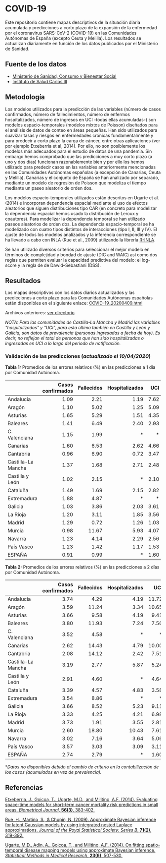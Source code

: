 # COVID-19
Este repositorio contiene mapas descriptivos de la situación diaria acumulada y predicciones a corto plazo de la expansión de la enfermedad por el coronavirus SARS-CoV-2 (COVID-19) en las Comunidades Autónomas de España (excepto Ceuta y Melilla). Los resultados se actualizan diariamente en función de los datos publicados por el Ministerio de Sanidad.

## Fuente de los datos

- [Ministerio de Sanidad, Consumo y Bienestar Social](https://www.mscbs.gob.es/profesionales/saludPublica/ccayes/alertasActual/nCov-China/situacionActual.htm)
- [Instituto de Salud Carlos III](https://covid19.isciii.es/)


## Metodología

Los modelos utilizados para la predicción de las variables (número de casos confirmados, número de fallecimientos, número de enfermos hospitalizados, número de ingresos en UCI -todas ellas acumuladas-) son modelos espacio-temporales (modelos mixtos de Poisson) diseñados para el análisis de datos de conteo en áreas pequeñas. Han sido utilizados para suavizar tasas y riesgos en enfermedades crónicas fundamentalmente y para predecir a corto plazo la carga de cáncer, entre otras aplicaciones (ver por ejemplo Etxeberria et al, 2014). Por ello, no son posiblemente los modelos más adecuados para el estudio de datos de una pandemia. Sin embargo hemos comprobado que las predicciones a muy corto plazo (a uno y dos días) funcionan razonablemente bien y por ello los hemos utilizado para predecir casos en las variables anteriormente mencionadas en las Comunidades Autónomas españolas (a excepción de Canarias, Ceuta y Melilla).  Canarias y el conjunto de España se han analizado por separado, mediante un modelo de regresión de Poisson que modeliza el tiempo mediante un paseo aleatorio de orden dos. 

Los modelos espacio-temporales utilizados están descritos en Ugarte et al. (2014) e incorporan dependencia espacial mediante el uso de efectos aleatorios que siguen distribuciones tipo CAR (en concreto para modelizar la dependencia espacial hemos usado la distribución de Leroux y coautores).  Para modelizar la dependencia temporal se han utilizado paseos aleatorios de orden dos. La dependencia espacio-temporal se ha modelizado con cuatro tipos distintos de interacciones (tipo I, II, III y IV). El ajuste de todos los modelos analizados y la inferencia correspondiente se ha llevado a cabo con INLA (Rue et al., 2009) utilizando la librería [R-INLA](http://www.r-inla.org/).

Se han utilizado diversos criterios para seleccionar el mejor modelo en términos de complejidad y bondad de ajuste (DIC and WAIC) así como dos reglas que permiten evaluar la capacidad predictiva del modelo: el log-score y la regla de de Dawid–Sebastiani (DSS).



## Resultados
Los mapas descriptivos con los datos diarios actualizados y las predicciones a corto plazo para las Comunidades Autónomas españolas están disponibles en el siguiente enlace:
[COVID-19_20200409.html](https://emi-sstcdapp.unavarra.es/COVID-19/COVID-19_20200409.html)

Archivos anteriores: [ver directorio](https://emi-sstcdapp.unavarra.es/COVID-19/)

_NOTA: Para las comunidades de Castilla-La Mancha y Madrid las variables "hospitalizados" y "UCI", para esta última también en Castilla y León y Galicia, son datos de prevalencia (personas ingresadas a fecha de hoy). Es decir, no reflejan el total de personas que han sido hospitalizadas o ingresadas en UCI a lo largo del periodo de notificación._


### Validación de las predicciones (_actualizado el 10/04/2020_)

__Tabla 1:__ Promedios de los errores relativos (%) en las predicciones a 1 día por Comunidad Autónoma.

|                   | Casos confirmados | Fallecidos | Hospitalizados | UCI |
|:------------------|-----:|-----:|-----:|-----:|
|Andalucía          |  1.09|  2.21|  1.19|  7.62|
|Aragón             |  1.10|  5.02|  1.25|  5.09|
|Asturias           |  1.65|  5.29|  1.51|  4.35|
|Baleares           |  1.41|  6.49|  2.40|  2.93|
|C. Valenciana      |  1.15|  1.99|    * |    * |
|Canarias           |  1.60|  6.53|  2.62|  4.66|
|Cantabria          |  0.96|  6.90|  0.72|  3.47|
|Castilla-La Mancha |  1.37|  1.68|  2.71|  2.48|
|Castilla y León    |  1.02|  2.15|    * |  2.10|
|Cataluña           |  1.49|  1.69|  2.15|  2.82|
|Extremadura        |  1.88|  4.87|    * |    * |
|Galicia            |  1.03|  3.86|  2.03|  3.61|
|La Rioja           |  1.20|  3.11|  1.85|  3.56|
|Madrid             |  1.29|  0.72|  1.26|  1.03|
|Murcia             |  0.98| 11.67|  5.93|  4.07|
|Navarra            |  1.23|  4.14|  2.29|  2.56|
|País Vasco         |  1.23|  1.42|  1.17|  1.53|
|ESPAÑA             |  0.91|  0.99|  *   |  1.60|

__Tabla 2:__ Promedios de los errores relativos (%) en las predicciones a 2 días por Comunidad Autónoma.

|                   | Casos confirmados | Fallecidos | Hospitalizados | UCI |
|:------------------|------:|------:|------:|------:|
|Andalucía          |   3.74|   4.29|   4.19|  11.72|
|Aragón             |   3.59|  11.24|   3.34|  10.65|
|Asturias           |   3.66|   9.58|   4.19|   9.41|
|Baleares           |   3.80|  11.93|   7.24|   7.56|
|C. Valenciana      |   3.52|   4.58|     * |     * |
|Canarias           |   2.62|  14.43|   4.79|  10.00|
|Cantabria          |   2.08|  14.12|   2.42|   7.51|
|Castilla-La Mancha |   3.19|   2.77|   5.87|   5.24|
|Castilla y León    |   2.91|   4.60|     * |   4.64|
|Cataluña           |   3.39|   4.57|   4.83|   3.58|
|Extremadura        |   3.54|   8.86|     * |     * |
|Galicia            |   3.66|   8.52|   5.23|   9.11|
|La Rioja           |   3.33|   4.25|   4.21|   6.98|
|Madrid             |   3.73|   1.91|   3.55|   2.81|
|Murcia             |   2.60|  18.80|  10.43|   7.61|
|Navarra            |   3.02|   7.16|   3.64|   5.06|
|País Vasco         |   3.57|   3.03|   3.09|   3.11|
|ESPAÑA             |   2.74|   2.79|    *  |   1.60|

*_Datos no disponibles debido al cambio de criterio en la contabilización de los casos (acumulados en vez de prevalencia)._


## Referencias
[Etxeberria, J., Goicoa, T., Ugarte, M.D., and Militino, A.F. (2014). Evaluating space-time models for short-term cancer mortality risk predictions in small areas. _Biometrical Journal_, __56(3)__, 383-402.](https://doi.org/10.1002/bimj.201200259)

[Rue, H., Martino, S., & Chopin, N. (2009). Approximate Bayesian inference for latent Gaussian models by using integrated nested Laplace approximations. _Journal of the Royal Statistical Society: Series B_, __71(2)__, 319-392.]( https://doi.org/10.1111/j.1467-9868.2008.00700.x)

[Ugarte, M.D., Adin, A., Goicoa, T., and Militino, A.F. (2014). On fitting spatio-temporal disease mapping models using approximate Bayesian inference. _Statistical Methods in Medical Research_, __23(6)__, 507-530.](https://doi.org/10.1177/0962280214527528)
